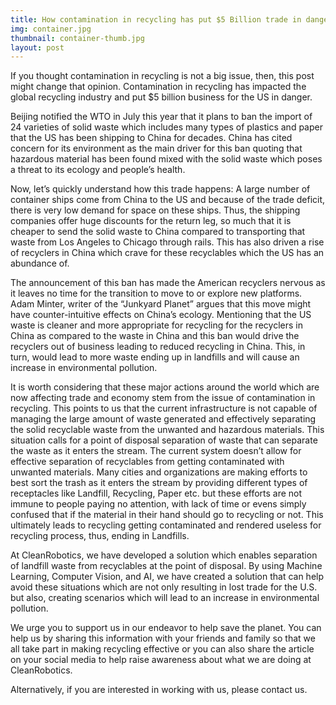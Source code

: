 ```yaml
---
title: How contamination in recycling has put $5 Billion trade in danger?
img: container.jpg
thumbnail: container-thumb.jpg
layout: post
---
```

If you thought contamination in recycling is not a big issue, then, this post might change that opinion. Contamination in recycling has impacted the global recycling industry and put $5 billion business for the US in danger.

Beijing notified the WTO in July this year that it plans to ban the import of 24 varieties of solid waste which includes many types of plastics and paper that the US has been shipping to China for decades. China has cited concern for its environment as the main driver for this ban quoting that hazardous material has been found mixed with the solid waste which poses a threat to its ecology and people’s health. 

Now, let’s quickly understand how this trade happens: A large number of container ships come from China to the US and because of the trade deficit, there is very low demand for space on these ships. Thus, the shipping companies offer huge discounts for the return leg, so much that it is cheaper to send the solid waste to China compared to transporting that waste from Los Angeles to Chicago through rails. This has also driven a rise of recyclers in China which crave for these recyclables which the US has an abundance of.

The announcement of this ban has made the American recyclers nervous as it leaves no time for the transition to move to or explore new platforms. Adam Minter, writer of the “Junkyard Planet” argues that this move might have counter-intuitive effects on China’s ecology. Mentioning that the US waste is cleaner and more appropriate for recycling for the recyclers in China as compared to the waste in China and this ban would drive the recyclers out of business leading to reduced recycling in China. This, in turn, would lead to more waste ending up in landfills and will cause an increase in environmental pollution.

It is worth considering that these major actions around the world which are now affecting trade and economy stem from the issue of contamination in recycling. This points to us that the current infrastructure is not capable of managing the large amount of waste generated and effectively separating the solid recyclable waste from the unwanted and hazardous materials. This situation calls for a point of disposal separation of waste that can separate the waste as it enters the stream. The current system doesn’t allow for effective separation of recyclables from getting contaminated with unwanted materials. Many cities and organizations are making efforts to best sort the trash as it enters the stream by providing different types of receptacles like Landfill, Recycling, Paper etc. but these efforts are not immune to people paying no attention, with lack of time or evens simply confused that if the material in their hand should go to recycling or not. This ultimately leads to recycling getting contaminated and rendered useless for recycling process, thus, ending in Landfills.

At CleanRobotics, we have developed a solution which enables separation of landfill waste from recyclables at the point of disposal. By using Machine Learning, Computer Vision, and AI, we have created a solution that can help avoid these situations which are not only resulting in lost trade for the U.S. but also, creating scenarios which will lead to an increase in environmental pollution.

We urge you to support us in our endeavor to help save the planet. You can help us by sharing this information with your friends and family so that we all take part in making recycling effective or you can also share the article on your social media to help raise awareness about what we are doing at CleanRobotics.

 Alternatively, if you are interested in working with us, please contact us.
